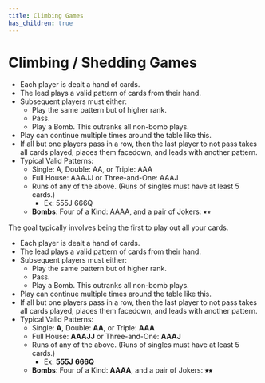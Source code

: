 ```yaml
---
title: Climbing Games
has_children: true
---
```


# Climbing / Shedding Games

- Each player is dealt a hand of cards.
- The lead plays a valid pattern of cards from their hand.
- Subsequent players must either:
    - Play the same pattern but of higher rank.
    - Pass.
    - Play a Bomb. This outranks all non-bomb plays.
- Play can continue multiple times around the table like this.
- If all but one players pass in a row, then the last player to not pass takes all cards played, places them facedown, and leads with another pattern.
- Typical Valid Patterns:
    - Single: <span class="card">A</span>, Double: <span class="card">A</span><span class="card">A</span>, or Triple: <span class="card">A</span><span class="card">A</span><span class="card">A</span>
    - Full House: <span class="card">A</span><span class="card">A</span><span class="card">A</span><span class="card">J</span><span class="card">J</span> or Three-and-One: <span class="card">A</span><span class="card">A</span><span class="card">A</span><span class="card">J</span>
    - Runs of any of the above. (Runs of singles must have at least 5 cards.)
      - Ex: <span class="card">5</span><span class="card">5</span><span class="card">5</span><span class="card">J</span> <span class="card">6</span><span class="card">6</span><span class="card">6</span><span class="card">Q</span>
    - **Bombs**: Four of a Kind: <span class="card">A</span><span class="card">A</span><span class="card">A</span><span class="card">A</span>, and a pair of Jokers: <span class="card">⭑</span><span class="card">⭒</span>

The goal typically involves being the first to play out all your cards.

- Each player is dealt a hand of cards.
- The lead plays a valid pattern of cards from their hand.
- Subsequent players must either:
    - Play the same pattern but of higher rank.
    - Pass.
    - Play a Bomb. This outranks all non-bomb plays.
- Play can continue multiple times around the table like this.
- If all but one players pass in a row, then the last player to not pass takes all cards played, places them facedown, and leads with another pattern.
- Typical Valid Patterns:
    - Single: **A**, Double: **AA**, or Triple: **AAA**
    - Full House: **AAAJJ** or Three-and-One: **AAAJ**
    - Runs of any of the above. (Runs of singles must have at least 5 cards.)
      - Ex: **555J** **666Q**
    - **Bombs**: Four of a Kind: **AAAA**, and a pair of Jokers: **⭑⭒**




